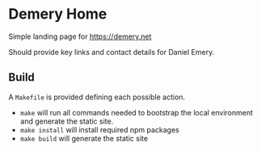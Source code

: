 # Demery Home

Simple landing page for https://demery.net

Should provide key links and contact details for Daniel Emery.

## Build

A `Makefile` is provided defining each possible action.

- `make` will run all commands needed to bootstrap the local environment and generate the static site.
- `make install` will install required npm packages
- `make build` will generate the static site
